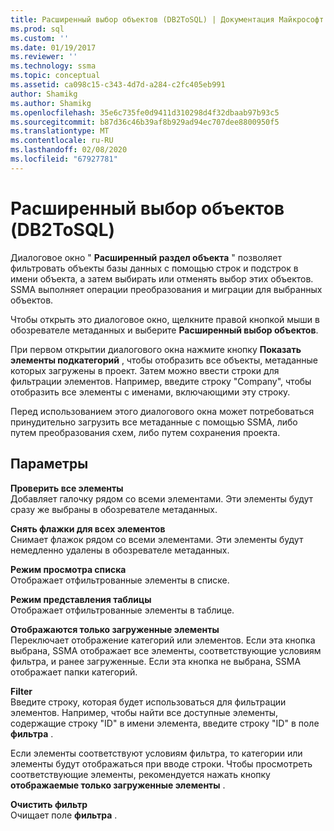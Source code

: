 ```yaml
---
title: Расширенный выбор объектов (DB2ToSQL) | Документация Майкрософт
ms.prod: sql
ms.custom: ''
ms.date: 01/19/2017
ms.reviewer: ''
ms.technology: ssma
ms.topic: conceptual
ms.assetid: ca098c15-c343-4d7d-a284-c2fc405eb991
author: Shamikg
ms.author: Shamikg
ms.openlocfilehash: 35e6c735fe0d9411d310298d4f32dbaab97b93c5
ms.sourcegitcommit: b87d36c46b39af8b929ad94ec707dee8800950f5
ms.translationtype: MT
ms.contentlocale: ru-RU
ms.lasthandoff: 02/08/2020
ms.locfileid: "67927781"
---
```

# <a name="advanced-object-selection-db2tosql"></a>Расширенный выбор объектов (DB2ToSQL)
Диалоговое окно " **Расширенный раздел объекта** " позволяет фильтровать объекты базы данных с помощью строк и подстрок в имени объекта, а затем выбирать или отменять выбор этих объектов. SSMA выполняет операции преобразования и миграции для выбранных объектов.  
  
Чтобы открыть это диалоговое окно, щелкните правой кнопкой мыши в обозревателе метаданных и выберите **Расширенный выбор объектов**.  
  
При первом открытии диалогового окна нажмите кнопку **Показать элементы подкатегорий** , чтобы отобразить все объекты, метаданные которых загружены в проект. Затем можно ввести строки для фильтрации элементов. Например, введите строку "Company", чтобы отобразить все элементы с именами, включающими эту строку.  
  
Перед использованием этого диалогового окна может потребоваться принудительно загрузить все метаданные с помощью SSMA, либо путем преобразования схем, либо путем сохранения проекта.  
  
## <a name="options"></a>Параметры  
**Проверить все элементы**  
Добавляет галочку рядом со всеми элементами. Эти элементы будут сразу же выбраны в обозревателе метаданных.  
  
**Снять флажки для всех элементов**  
Снимает флажок рядом со всеми элементами. Эти элементы будут немедленно удалены в обозревателе метаданных.  
  
**Режим просмотра списка**  
Отображает отфильтрованные элементы в списке.  
  
**Режим представления таблицы**  
Отображает отфильтрованные элементы в таблице.  
  
**Отображаются только загруженные элементы**  
Переключает отображение категорий или элементов. Если эта кнопка выбрана, SSMA отображает все элементы, соответствующие условиям фильтра, и ранее загруженные. Если эта кнопка не выбрана, SSMA отображает папки категорий.  
  
**Filter**  
Введите строку, которая будет использоваться для фильтрации элементов. Например, чтобы найти все доступные элементы, содержащие строку "ID" в имени элемента, введите строку "ID" в поле **фильтра** .  
  
Если элементы соответствуют условиям фильтра, то категории или элементы будут отображаться при вводе строки. Чтобы просмотреть соответствующие элементы, рекомендуется нажать кнопку **отображаемые только загруженные элементы** .  
  
**Очистить фильтр**  
Очищает поле **фильтра** .  
  
